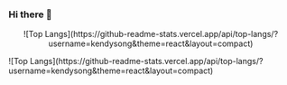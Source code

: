 ### Hi there 👋
<p align="center">
  ![Top Langs](https://github-readme-stats.vercel.app/api/top-langs/?username=kendysong&theme=react&layout=compact)
<p/>
  ![Top Langs](https://github-readme-stats.vercel.app/api/top-langs/?username=kendysong&theme=react&layout=compact)


  
<!--
**KendySong/kendysong** is a ✨ _special_ ✨ repository because its `README.md` (this file) appears on your GitHub profile.

Here are some ideas to get you started:

- 🔭 I’m currently working on ...
- 🌱 I’m currently learning ...
- 👯 I’m looking to collaborate on ...
- 🤔 I’m looking for help with ...
- 💬 Ask me about ...
- 📫 How to reach me: ...
- 😄 Pronouns: ...
- ⚡ Fun fact: ...
-->
